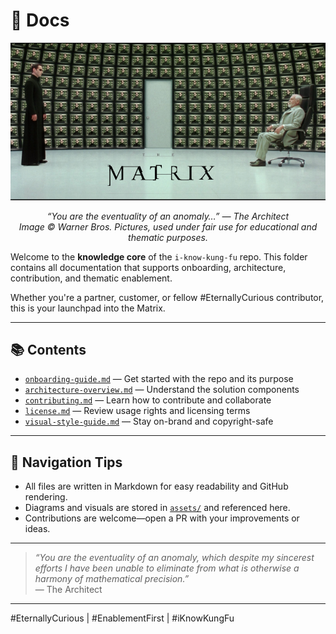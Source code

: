 # 🧠 Docs
<p align="center">
  <img src="assets/Neo-and-the-architect.png" alt="Neo meets the Matrix architect" width="600"/>
</p>

<p align="center"><em>“You are the eventuality of an anomaly…” — The Architect<br>
Image © Warner Bros. Pictures, used under fair use for educational and thematic purposes.</em></p>

Welcome to the **knowledge core** of the `i-know-kung-fu` repo. This folder contains all documentation that supports onboarding, architecture, contribution, and thematic enablement.

Whether you're a partner, customer, or fellow #EternallyCurious contributor, this is your launchpad into the Matrix.

---

## 📚 Contents

- [`onboarding-guide.md`](onboarding-guide.md) — Get started with the repo and its purpose  
- [`architecture-overview.md`](architecture-overview.md) — Understand the solution components  
- [`contributing.md`](contributing.md) — Learn how to contribute and collaborate  
- [`license.md`](license.md) — Review usage rights and licensing terms  
- [`visual-style-guide.md`](visual-style-guide.md) — Stay on-brand and copyright-safe  

---

## 🧭 Navigation Tips

- All files are written in Markdown for easy readability and GitHub rendering.
- Diagrams and visuals are stored in [`assets/`](../assets/) and referenced here.
- Contributions are welcome—open a PR with your improvements or ideas.

---

> _“You are the eventuality of an anomaly, which despite my sincerest efforts I have been unable to eliminate from what is otherwise a harmony of mathematical precision.”_  
> — The Architect

---

#EternallyCurious | #EnablementFirst | #iKnowKungFu
